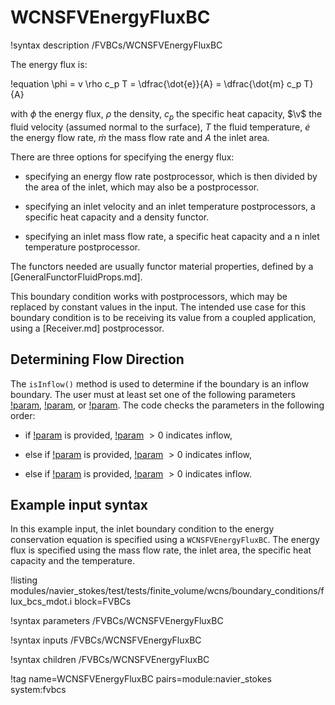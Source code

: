 # WCNSFVEnergyFluxBC

!syntax description /FVBCs/WCNSFVEnergyFluxBC

The energy flux is:

!equation
\phi = v \rho c_p T = \dfrac{\dot{e}}{A} = \dfrac{\dot{m} c_p T}{A}

with $\phi$ the energy flux, $\rho$ the density, $c_p$ the specific heat capacity, $\v$ the fluid velocity (assumed normal to the surface),
$T$ the fluid temperature, $\dot{e}$ the energy flow rate, $\dot{m}$ the mass flow rate and $A$ the inlet area.

There are three options for specifying the energy flux:

- specifying an energy flow rate postprocessor, which is then divided by the area of the inlet,
  which may also be a postprocessor.

- specifying an inlet velocity and an inlet temperature postprocessors, a specific heat capacity and a density functor.

- specifying an inlet mass flow rate, a specific heat capacity and a n inlet temperature postprocessor.


The functors needed are usually functor material properties, defined by a [GeneralFunctorFluidProps.md].

This boundary condition works with postprocessors, which may be replaced by constant
values in the input. The intended use case for this boundary condition is to be receiving its value from
a coupled application, using a [Receiver.md] postprocessor.

## Determining Flow Direction

The `isInflow()` method is used to determine if the boundary is an inflow boundary.
The user must at least set one of the following parameters [!param](/FVBCs/WCNSFVEnergyFluxBC/energy_pp), [!param](/FVBCs/WCNSFVEnergyFluxBC/mdot_pp), or [!param](/FVBCs/WCNSFVEnergyFluxBC/velocity_pp). The code checks the parameters in the following order:


  -  if [!param](/FVBCs/WCNSFVEnergyFluxBC/mdot_pp) is provided, [!param](/FVBCs/WCNSFVEnergyFluxBC/mdot_pp) $>0$ indicates inflow,

  -  else if [!param](/FVBCs/WCNSFVEnergyFluxBC/velocity_pp) is provided, [!param](/FVBCs/WCNSFVEnergyFluxBC/velocity_pp) $>0$ indicates inflow,

  -  else if [!param](/FVBCs/WCNSFVEnergyFluxBC/energy_pp) is provided, [!param](/FVBCs/WCNSFVEnergyFluxBC/energy_pp) $>0$ indicates inflow.


## Example input syntax

In this example input, the inlet boundary condition to the energy conservation equation is
specified using a `WCNSFVEnergyFluxBC`. The energy flux is specified using the mass flow rate, the inlet area,
the specific heat capacity and the temperature.

!listing modules/navier_stokes/test/tests/finite_volume/wcns/boundary_conditions/flux_bcs_mdot.i block=FVBCs

!syntax parameters /FVBCs/WCNSFVEnergyFluxBC

!syntax inputs /FVBCs/WCNSFVEnergyFluxBC

!syntax children /FVBCs/WCNSFVEnergyFluxBC

!tag name=WCNSFVEnergyFluxBC pairs=module:navier_stokes system:fvbcs
